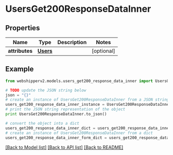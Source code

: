 # UsersGet200ResponseDataInner


## Properties
Name | Type | Description | Notes
------------ | ------------- | ------------- | -------------
**attributes** | [**Users**](Users.md) |  | [optional] 

## Example

```python
from webshipperv2.models.users_get200_response_data_inner import UsersGet200ResponseDataInner

# TODO update the JSON string below
json = "{}"
# create an instance of UsersGet200ResponseDataInner from a JSON string
users_get200_response_data_inner_instance = UsersGet200ResponseDataInner.from_json(json)
# print the JSON string representation of the object
print UsersGet200ResponseDataInner.to_json()

# convert the object into a dict
users_get200_response_data_inner_dict = users_get200_response_data_inner_instance.to_dict()
# create an instance of UsersGet200ResponseDataInner from a dict
users_get200_response_data_inner_form_dict = users_get200_response_data_inner.from_dict(users_get200_response_data_inner_dict)
```
[[Back to Model list]](../README.md#documentation-for-models) [[Back to API list]](../README.md#documentation-for-api-endpoints) [[Back to README]](../README.md)


